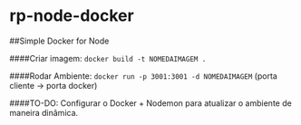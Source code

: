 # rp-node-docker

##Simple Docker for Node

####Criar imagem:
`docker build -t NOMEDAIMAGEM .`

####Rodar Ambiente:
`docker run -p 3001:3001 -d NOMEDAIMAGEM`
(porta cliente -> porta docker)

####TO-DO:
Configurar o Docker + Nodemon para atualizar o ambiente de maneira dinâmica.

